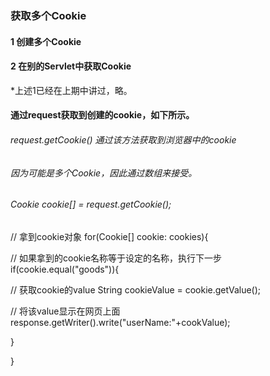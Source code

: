 ### 获取多个Cookie
#### 1 创建多个Cookie
#### 2 在别的Servlet中获取Cookie
*上述1已经在上期中讲过，略。

#### 通过request获取到创建的cookie，如下所示。  
###### request.getCookie() 通过该方法获取到浏览器中的cookie  
###### 因为可能是多个Cookie，因此通过数组来接受。  
###### Cookie cookie[] = request.getCookie();  

// 拿到cookie对象
for(Cookie[] cookie: cookies){

// 如果拿到的cookie名称等于设定的名称，执行下一步
if(cookie.equal("goods")){
   
   // 获取cookie的value
  String cookieValue = cookie.getValue();
   
   // 将该value显示在网页上面
  response.getWriter().write("userName:"+cookValue);
  
 }

}
